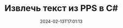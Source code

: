 ---
############################# Static ############################
layout: "auto-gen-parser"
date: 2024-02-13T17:01:13
draft: false
otherformats: ppt pptx rtf tex vdx vsdm vsdx vssm vssx vstm vstx vsx vtx xlam xls xlsb

############################# Head ############################
head_title: "Извлечь текст из PPS в C#"
head_description: "Быстро извлекайте текст из файла PPS в C#. Сохраните новый документ, содержащий выбранные страницы, с помощью API слияния документов."

############################# Header ############################
title: "Извлечь текст из PPS в C#"
description: "Извлеките текст из PPS с помощью нескольких строк кода .NET."
bg_image: "https://cms.admin.containerize.com/templates/aspose/App_Themes/V3/images/bg/header1.png"
bg_overlay: false
button:
    enable: true
    icon: "fas fa-arrow-down"
    label: "Скачать бесплатную пробную версию"
    link: "https://downloads.groupdocs.com/parser/net"

############################# SubMenu ############################
submenu:
    enable: true

    left:
        img_alt: "GroupDocs.Parser for .NET"
        image: "https://cms.admin.containerize.com/templates/groupdocs/images/product-logos/90x90-noborder/groupdocs-parser-net.png"
        product: "GroupDocs.Parser"
        platform: ".NET"

    middle:
        button:

            # button loop
            - link: "https://apireference.groupdocs.com/parser/net"
              text: "Справочник по API"

            # button loop
            - link: "https://github.com/groupdocs-parser"
              text: "Примеры кода"

            # button loop
            - link: "https://products.groupdocs.app/parser/family"
              text: "Живые демонстрации"

            # button loop
            - link: "https://purchase.groupdocs.com/pricing/parser/net"
              text: "Цены"

    right:
        link_download: "https://downloads.groupdocs.com/parser"
        link_learn: "https://docs.groupdocs.com/parser/net"
        link_buy: "https://purchase.groupdocs.com"

############################# About ############################
about:
    enable: true
    title: "Как извлечь текст из PPS файлов .NET API?"
    content: |
        [GroupDocs.Parser for .NET](/ru/parser/net/) — это API извлечения текста, метаданных и изображений для бизнес-приложений, разработанных с использованием C#, ASP.NET и других технологий .NET. Он поддерживает извлечение необработанного, форматированного и структурированного текста, а также метаданных из файлов поддерживаемых форматов. С помощью GroupDocs.Parser для .NET ваши приложения также могут выполнять синтаксический анализ защищенных паролем документов для популярных форматов, таких как документы обработки Word, электронные таблицы Excel, презентации PowerPoint, файлы OneNote, PDF и ZIP-архивы.
        
        GroupDocs.Parser API — правильный выбор для корпоративных решений, которым требуется функция извлечения текста из файлов. Эти API хорошо поддерживаются во всех основных операционных системах и платформах, включая Frameworks: .NET Framework, .NET Standard, .NET Core, Mono.

############################# Steps ############################
steps:
    enable: true
    title_left: "Извлечь текст из PPS в C# API?"
    content_left: |
        [GroupDocs.Parser for .NET](/ru/parser/net/) позволяет разработчикам C# легко извлекать текст из файла PPS, реализуя несколько простых шаги.
        
        * Создать объект [Parser](https://reference.groupdocs.com/net/parser/groupdocs.parser/parser) для исходного документа;
        * Вызовите метод [GetText](https://reference.groupdocs.com/net/parser/groupdocs.parser/parser/methods/gettext) и получите [TextReader](https://docs.microsoft.com/en-us/dotnet/api/system.io.textreader?view=netframework-2.0) объект;
        * Проверить, не является ли ридер *null* (поддерживается извлечение текста для документа);
        * Прочитайте текст от читателя.

    title_right: "Узнать больше про извлечение текста"
    content_right: |
        * <a href="https://docs.groupdocs.com/parser/net/extract-text-in-accurate-mode/">Как извлечь текст в точном режиме в C#</a>
        * <a href="https://docs.groupdocs.com/parser/net/extract-text-in-raw-mode/">Как извлечь текст в быстром режиме в C#</a>
 
    code: |
     {{% parser/additional-styles %}}
     {{< parser/code-parser title="Как извлечь текст из файла PPS, используя пример кода C#">}}

        ```csharp    
        // Извлечь текст из файла PPS с помощью API GroupDocs.Parser
        // Создайте экземпляр класса Parser
        using (Parser parser = new Parser(filePath)) {
            // Извлечь текст в ридер
            using (TextReader reader = parser.GetText()) {
                // Распечатать текст из документа
                // Если извлечение текста не поддерживается, средство чтения недействительно.
                Console.WriteLine(reader == null ? "Извлечение текста не поддерживается" : reader.ReadToEnd());
            }
        }
        ```
     {{< /parser/code-parser >}}

############################# More ############################
more:
    enable: true
    title_left: "Системные Требования"
    content_left: |
        GroupDocs.Parser for .NET API поддерживаются на всех основных платформах и операционных системах. Перед выполнением приведенного ниже кода убедитесь, что в вашей системе установлены следующие предварительные компоненты.
        
        * Операционные системы: Microsoft Windows, Linux, MacOS
        * Среды разработки: Microsoft Visual Studio, Xamarin, MonoDevelop
        * Фреймворки
        * Загрузите последнюю версию GroupDocs.Parser for .NET из [Nuget](https://www.nuget.org/packages/groupdocs.parser)

    title_right: "Зачем использовать GroupDocs.Parser for .NET"
    content_right: |
        * Поддержка извлечения простого текста из любых поддерживаемых документов    
        * Парсинг документов по пользовательским шаблонам    
        * Полная поддержка извлечения структурированного текста    
        * Текстовый поиск по ключевому слову и регулярному выражению    
        * Извлечение форматированного текста, метаданных, изображений, контейнеров и вложений    
        * Извлечение оглавления для некоторых поддерживаемых форматов документов    
        * Парсинг данных форм из PDF-документов    
        * Извлечение гиперссылок из документа   

############################# Demos ############################
demos:
    enable: true
    title: "Демонстрации в реальном времени — извлечение текста из PPS онлайн"
    content: |
       Извлеките текст из файла PPS прямо сейчас, посетив веб-сайт [GroupDocs.Parser Live Demos](https://products.groupdocs.app/parser/text/pps).
       Живая демонстрация имеет следующие преимущества.
        
############################# About Formats ############################
about_formats:
    enable: true

############################# More Formats ############################
more_formats:
    enable: true
    title: "Извлечение текста из других форматов документов"
    content: |
        .NET API анализа документов и извлечения текста для форматов файлов и изображений. Извлеките данные для некоторых популярных форматов файлов, как указано ниже.

############################# Back to top ###############################
back_to_top:
    enable: true
---